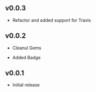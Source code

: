 ## v0.0.3

* Refactor and added support for Travis

## v0.0.2

* Cleanul Gems

* Added Badge


## v0.0.1

* Initial release
